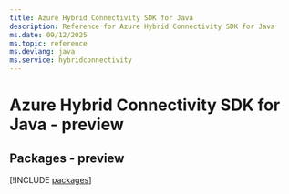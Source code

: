 ```yaml
---
title: Azure Hybrid Connectivity SDK for Java
description: Reference for Azure Hybrid Connectivity SDK for Java
ms.date: 09/12/2025
ms.topic: reference
ms.devlang: java
ms.service: hybridconnectivity
---
```

# Azure Hybrid Connectivity SDK for Java - preview
## Packages - preview
[!INCLUDE [packages](hybrid-connectivity-index.md)]